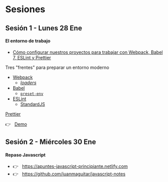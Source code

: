 # Sesiones

## Sesión 1 - Lunes 28 Ene

#### El entorno de trabajo

- [Cómo configurar nuestros proyectos para trabajar con Webpack, Babel 7, ESLint y Prettier](https://apuntesjs.es/posts/set-webpack-babel-eslint-prettier)

Tres "frentes" para preparar un entorno moderno
- [Webpack](https://webpack.js.org/)
  - [_loaders_](https://webpack.js.org/loaders/)
- [Babel](https://babeljs.io/)
  - [`preset-env`](https://babeljs.io/docs/en/babel-preset-env)
- [ESLint](https://eslint.org/)
  - [StandardJS](https://standardjs.com/)


[Prettier](https://prettier.io/)

👉  &nbsp; [Demo](https://github.com/trainings-juanmaguitar/training-leadtech-advanced-js/tree/master/staff/juanmaguitar/starter-project)


## Sesión 2 - Miércoles 30 Ene

#### Repaso Javascript

- 👉  &nbsp;  <https://apuntes-javascript-principiante.netlify.com>
- 👉  &nbsp;  <https://github.com/juanmaguitar/javascript-notes>


